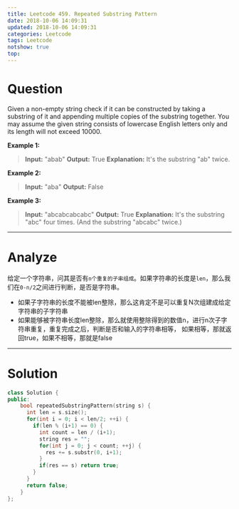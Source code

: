 ```yaml
---
title: Leetcode 459. Repeated Substring Pattern
date: 2018-10-06 14:09:31
updated: 2018-10-06 14:09:31
categories: Leetcode
tags: Leetcode
notshow: true
top:
---
```


# Question

Given a non-empty string check if it can be constructed by taking a substring of it and appending multiple copies of the substring together. You may assume the given string consists of lowercase English letters only and its length will not exceed 10000.

**Example 1:**
> **Input:** "abab"
> **Output:** True
> **Explanation:** It's the substring "ab" twice.

**Example 2:**
> **Input:** "aba"
> **Output:** False

**Example 3:**
> **Input:** "abcabcabcabc"
> **Output:** True
> **Explanation:** It's the substring "abc" four times. (And the substring "abcabc" twice.)

<!--more-->

---

# Analyze

给定一个字符串，问其是否有`n个重复的子串组成`。如果字符串的长度是`len`，那么我们在`0-n/2`之间进行判断，是否是字符串。

- 如果子字符串的长度不能被len整除，那么这肯定不是可以重复N次组建成给定字符串的子字符串
- 如果能够被字符串长度len整除，那么就使用整除得到的数值n，进行n次子字符串重复，重复完成之后，判断是否和输入的字符串相等， 如果相等，那就返回true，如果不相等，那就是false

---

# Solution

```cpp
class Solution {
public:
    bool repeatedSubstringPattern(string s) {
      int len = s.size();
      for(int i = 0; i < len/2; ++i) {
        if(len % (i+1) == 0) {
          int count = len / (i+1);
          string res = "";
          for(int j = 0; j < count; ++j) {
            res += s.substr(0, i+1);
          }
          if(res == s) return true;
        }
      }
      return false;
    }
};
```